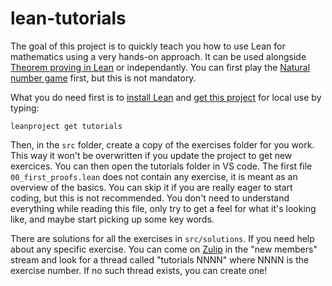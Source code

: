 # lean-tutorials

The goal of this project is to quickly teach you how to use Lean for
mathematics using a very hands-on approach. It can be used alongside
[Theorem proving in Lean](https://leanprover.github.io/theorem_proving_in_lean/)
or independantly.
You can first play the 
[Natural number game](http://wwwf.imperial.ac.uk/~buzzard/xena/natural_number_game/)
first, but this is not mandatory.

What you do need first is to [install Lean](https://github.com/leanprover-community/mathlib/blob/master/README.md) and [get this project](https://github.com/leanprover-community/mathlib/blob/master/docs/install/project.md) for local use by typing:
```
leanproject get tutorials
```

Then, in the `src` folder, create a copy of the exercises folder for you work.
This way it won't be overwritten if you update the project to get new exercices.
You can then open the tutorials folder in VS code. The first file
`00_first_proofs.lean` does not contain any exercise, it is meant as an
overview of the basics. You can skip it if you are really eager to start
coding, but this is not recommended. You don't need to understand
everything while reading this file, only try to get a feel for what it's
looking like, and maybe start picking up some key words.

There are solutions for all the exercises in `src/solutions`. If you
need help about any specific exercise. You can come on 
[Zulip](https://leanprover.zulipchat.com) in the "new members" stream
and look for a thread called "tutorials NNNN" where NNNN is the exercise
number. If no such thread exists, you can create one!
